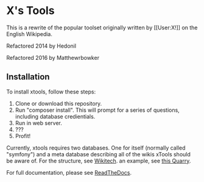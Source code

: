 X's Tools
==============

This is a rewrite of the popular toolset originally written by [[User:X!]] on the English Wikipedia.

Refactored 2014 by Hedonil

Refactored 2016 by Matthewrbowker

Installation
------------

To install xtools, follow these steps:

1. Clone or download this repository.
2. Run "composer install".  This will prompt for a series of questions, including database credientials.  
3. Run in web server.
4. ???
5. Profit!

Currently, xtools requires two databases.  One for itself (normally called "symfony") and a meta database describing all of the wikis xTools should be aware of.  For the structure, see [Wikitech](https://wikitech.wikimedia.org/wiki/Help:Tool_Labs/Database#Metadata_database).  an example, see [this Quarry](https://quarry.wmflabs.org/query/4031).

For full documentation, please see [ReadTheDocs](https://xtools.readthedocs.io).
